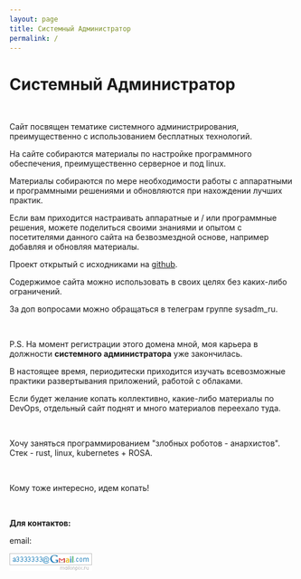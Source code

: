 ```yaml
---
layout: page
title: Системный Администратор
permalink: /
---
```


# Системный Администратор

<br/>

Сайт посвящен тематике системного администрирования, преимущественно с использованием бесплатных технологий.

На сайте собираются материалы по настройке программного обеспечения, преимущественно серверное и под linux.

Материалы собираются по мере необходимости работы с аппаратными и программными решениями и обновляются при нахождении лучших практик.

Если вам приходится настраивать аппаратные и / или программные решения, можете поделиться своими знаниями и опытом с посетителями данного сайта на безвозмездной основе, например добавляя и обновляя материалы.

Проект открытый с исходниками на <a href="https://github.com/webmakaka/sysadm.ru">github</a>.

Содержимое сайта можно использовать в своих целях без каких-либо ограничений.

За доп вопросами можно обращаться в телеграм группе sysadm_ru.

<br/>

P.S. На момент регистрации этого домена мной, моя карьера в должности **системного администратора** уже закончилась.

В настоящее время, периодитески приходится изучать всевозможные практики развертывания приложений, работой с облаками.

Если будет желание копать коллективно, какие-либо материалы по DevOps, отдельный сайт поднят и много материалов переехало туда.

<br/>

Хочу заняться программированием "злобных роботов - анархистов". <br/>
Стек - rust, linux, kubernetes + ROSA. <br/>

<br/>

Кому тоже интересно, идем копать!

<br/>

**Для контактов:**

email:

![Marley](/img/a3333333mail.gif 'Marley')
